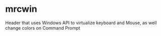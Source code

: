 # mrcwin
Header that uses Windows API to virtualize keyboard and Mouse, as well change colors on Command Prompt
